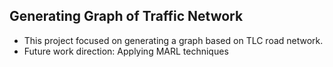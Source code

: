 ## Generating Graph of Traffic Network

- This project focused on generating a graph based on TLC road network. 
- Future work direction: Applying MARL techniques

